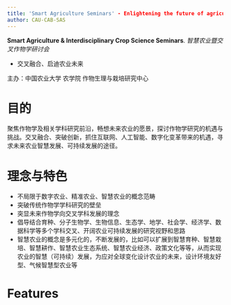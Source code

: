 ```yaml
---
title: 'Smart Agriculture Seminars' - Enlightening the future of agriculture
author: CAU-CAB-SAS
---
```


**Smart Agriculture & Interdisciplinary Crop Science Seminars**.
*智慧农业暨交叉作物学研讨会* 
- 交叉融合、启迪农业未来

主办：中国农业大学 农学院 作物生理与栽培研究中心

# 目的
聚焦作物学及相关学科研究前沿，畅想未来农业的愿景，探讨作物学研究的机遇与挑战。交叉融合、突破创新，抓住互联网、人工智能、数字化变革带来的机遇，寻求未来农业智慧发展、可持续发展的途径。

# 理念与特色
-	不局限于数字农业、精准农业、智慧农业的概念范畴
-	突破传统作物学学科研究的壁垒
-	突显未来作物学向交叉学科发展的理念
-	倡导结合育种、分子生物学、生物信息、生态学、地学、社会学、经济学、数据科学等多个学科交叉、开阔农业可持续发展的研究视野和思路
-	智慧农业的概念是多元化的，不断发展的，比如可以扩展到智慧育种、智慧栽培、智慧耕作、智慧农业生态系统、智慧农业经济、政策文化等等，从而实现农业的智慧（可持续）发展，为应对全球变化设计农业的未来，设计环境友好型、气候智慧型农业等

# Features


